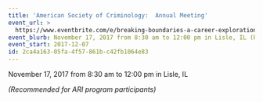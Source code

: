 ```yaml
---
title: 'American Society of Criminology:  Annual Meeting'
event_url: >
  https://www.eventbrite.com/e/breaking-boundaries-a-career-exploration-series-for-women-tickets-38880123496?aff=es2
event_blurb: November 17, 2017 from 8:30 am to 12:00 pm in Lisle, IL (Recommended for ARI program participants)
event_start: 2017-12-07
id: 2ca4a163-05fa-4f57-861b-c42fb1064e83
---
```

November 17, 2017 from 8:30 am to 12:00 pm in Lisle, IL  

*(Recommended for ARI program participants)*